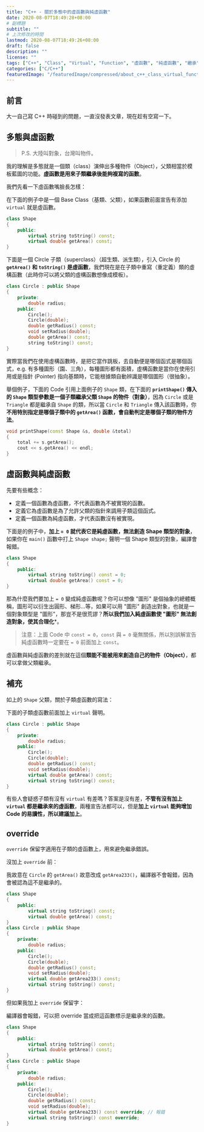 ```yaml
---
title: "C++ - 關於多態中的虛函數與純虛函數"
date: 2020-08-07T18:49:28+08:00
# 副標題
subtitle: ""
# 上次修改的時間
lastmod: 2020-08-07T18:49:26+08:00
draft: false
description: ""
license: ""
tags: ["C++", "Class", "Virtual", "Function", "虛函數", "純虛函數", "繼承"]
categories: ["C/C++"]
featuredImage: "/featuredImage/compressed/about_c++_class_virtual_function.png"
---
```


## 前言

大一自己寫 C++ 時碰到的問題，一直沒發表文章，現在趁有空寫一下。

## 多態與虛函數

> P.S. 大陸叫對象，台灣叫物件。

我的理解是多態就是一個類（class）演伸出多種物件（Object），父類相當於模板藍圖的功能。**虛函數是用來子類繼承後能夠複寫的函數**。

我們先看一下虛函數嘴臉長怎樣：

在下面的例子中是一個 Base Class（基類、父類），如果函數前面宣告有添加 `virtual` 就是虛函數。

```c++
class Shape
{
    public:
        virtual string toString() const;
        virtual double getArea() const;
}
```

下面是一個 Circle 子類（superclass）（超生類、派生類），引入 Circle 的 **`getArea()` 和 `toString()` 是虛函數**，我們現在是在子類中重寫（重定義）類的虛構函數（此時你可以將父類的虛構函數想像成模板）。

```c++
class Circle : public Shape
{
    private:
        double radius;
    public:
        Circle();
        Circle(double);
        double getRadius() const;
        void setRadius(double);
        double getArea() const;
        string toString() const;
}
```

實際當我們在使用虛構函數時，是把它當作跳板，去自動便是哪個函式是哪個函式，e.g. 有多種圖形（園、三角），每種圖形都有面積，虛構函數是當你在使用引用或是指針 (Pointer) 指向基類時，它能根據類自動辨識是哪個圖形（很抽象）。

舉個例子，下面的 Code 引用上面例子的 `Shape` 類，在下面的 **`printShape()` 傳入的 `Shape` 類型參數是一個子類繼承父類 `Shape` 的物件（對象）**，因為 `Circle` 或是 `Triangle` 都是繼承自 `Shape` 的類，所以當 `Circle` 和 `Triangle` 傳入該函數時，你**不用特別指定是哪個子類中的 `getArea()` 函數，會自動判定是哪個子類的物件方法**。

```c++
void printShape(const Shape &s, double &total)
{
    total += s.getArea();
    cout << s.getArea() << endl;
}
```

## 虛函數與純虛函數

先要有些概念：

- 定義一個函數為虛函數，不代表函數為不被實現的函數。
- 定義它為虛函數是為了允許父類的指針來調用子類這個函式。
- 定義一個函數為純虛函數，才代表函數沒有被實現。

下面是的例子中，**加上 `= 0` 就代表它是純虛函數，無法創造 Shape 類型的對象**，如果你在 `main()` 函數中打上 `Shape shape;` 聲明一個 Shape 類型的對象，編譯會報錯。

```c++
class Shape
{
    public:
        virtual string toString() const = 0;
        virtual double getArea() const = 0;
}
```

那為什麼我們要加上 `= 0` 變成純虛函數呢？你可以想像 "圖形" 是個抽象的總體概稱，圖形可以衍生出圓形、梯形...等，如果可以用 "圖形" 創造出對象，也就是一個對象類型是 "圖形"，那豈不是很荒謬？**所以我們加入純虛函數使 "圖形" 無法創造對象，使其合理化***。

> 注意：上面 Code 中 `const = 0`，`const` 與 `= 0` 毫無關係，所以別誤解宣告純虛函數時一定要在 `= 0` 前面加上 `const`。

虛函數與純虛函數的差別就在這個**類能不能被用來創造自己的物件（Object）**，都可以拿做父類繼承。

## 補充

如上的 `Shape` 父類，關於子類虛函數的寫法：

下面的子類虛函數前面加上 `virtual` 聲明。

```c++
class Circle : public Shape
{
    private:
        double radius;
    public:
        Circle();
        Circle(double);
        double getRadius() const;
        void setRadius(double);
        virtual double getArea() const;
        virtual string toString() const;
}
```

有些人會疑惑子類有沒有 `virtual` 有差嗎？答案是沒有差，**不管有沒有加上 `virtual` 都是繼承來的虛函數**，兩種宣告法都可以，但是**加上 `virtual` 能夠增加 Code 的易讀性，所以建議加上**。

## override

`override` 保留字適用在子類的虛函數上，用來避免繼承錯誤。

沒加上 `override` 前：

我故意在 `Circle` 的 `getArea()` 故意改成 `getArea233()`，編譯器不會報錯，因為會被認為這不是繼承的。

```c++
class Shape
{
    public:
        virtual string toString() const;
        virtual double getArea() const;
}
class Circle : public Shape
{
    private:
        double radius;
    public:
        Circle();
        Circle(double);
        double getRadius() const;
        void setRadius(double);
        virtual double getArea233() const;
        virtual string toString() const;
}
```

但如果我加上 `override` 保留字：

編譯器會報錯，可以把 override 當成把這函數標示是繼承來的函數。

```c++
class Shape
{
    public:
        virtual string toString() const;
        virtual double getArea() const;
}
class Circle : public Shape
{
    private:
        double radius;
    public:
        Circle();
        Circle(double);
        double getRadius() const;
        void setRadius(double);
        virtual double getArea233() const override; // 報錯
        virtual string toString() const override;
}
```